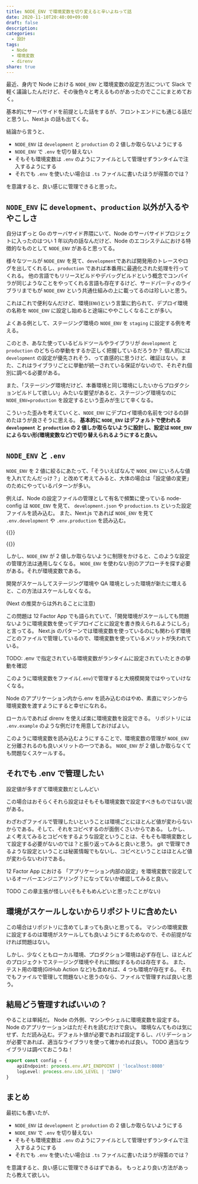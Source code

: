```yaml
---
title: NODE_ENV で環境変数を切り変えると辛いよねって話
date: 2020-11-10T20:40:00+09:00
draft: false
description:
categories:
  - 設計
tags:
  - Node
  - 環境変数
  - direnv
share: true
---
```


最近、身内で Node における `NODE_ENV` と環境変数の設定方法について Slack で軽く議論したんだけど、その後色々と考えるものがあったのでここにまとめておく。

基本的にサーバサイドを前提とした話をするが、フロントエンドにも通じる話だと思うし、Next.js の話も出てくる。

結論から言うと、

- `NODE_ENV` は `development` と `production` の 2 値しか取らないようにする
- `NODE_ENV` で `.env` を切り替えない
- そもそも環境変数は `.env` のようにファイルとして管理せずランタイムで注入するようにする
- それでも `.env` を使いたい場合は `.ts` ファイルに書いたほうが得策のでは？

を意識すると、良い感じに管理できると思った。

<!--more-->

## `NODE_ENV` に `development`、`production` 以外が入るややこしさ

自分はずっと Go のサーバサイド界隈にいて、Node のサーバサイドプロジェクトに入ったのはつい 1 年以内の話なんだけど、Node のエコシステムにおける特徴的なものとして `NODE_ENV` があると思ってる。

様々なツールが `NODE_ENV` を見て、`development`であれば開発用のトレースやログを出してくれるし、`production` であれば本番用に最適化された処理を行ってくれる。
他の言語でもリリースビルドやデバッグビルドという概念でコンパイラが同じようなことをやってくれる言語も存在するけど、サードパーティのライブラリまでもが `NODE_ENV` という共通仕組みの上に載ってるのは珍しいと思う。

これはこれで便利なんだけど、環境(`ENV`)という言葉に釣られて、デプロイ環境の名称を `NODE_ENV` に設定し始めると途端にややこしくなることが多い。

よくある例として、ステージング環境の `NODE_ENV` を `staging` に設定する例を考える。

このとき、あなた使っているビルドツールやライブラリが `development` と `production` のどちらの挙動をするか正しく把握しているだろうか？
個人的には `development` の設定が優先されそう、って直感的に思うけど、確証はない。また、これはライブラリごとに挙動が統一されている保証がないので、それぞれ個別に調べる必要がある。

また、「ステージング環境だけど、本番環境と同じ環境にしたいからプロダクションビルドして欲しい」みたいな要望があると、ステージング環境なのに `NODE_ENV=production` を設定するという歪みが生じて辛くなる。

こういった歪みを考えていくと、`NODE_ENV` にデプロイ環境の名前をつけるの辞めたほうが良さそうに思える。 **基本的に `NODE_ENV` はデフォルトで使われる `development` と `production` の 2 値しか取らないように設計し、設定は `NODE_ENV` によらない形(環境変数など)で切り替えられるようにすると良い。**

## `NODE_ENV` と `.env`

`NODE_ENV` を 2 値に絞るにあたって、「そういえばなんで `NODE_ENV` にいろんな値を入れてたんだっけ？」と改めて考えてみると、大体の場合は「設定値の変更」のためにやっているパターンが多い。

例えば、Node の設定ファイルの管理として有名で頻繁に使っている node-config は `NODE_ENV` を見て、 `development.json` や `production.ts` といった設定ファイルを読み込む。
また、Next.js であれば `NODE_ENV` を見て `.env.development` や `.env.production` を読み込む。

{{<ex-link url="https://github.com/lorenwest/node-config">}}

{{<ex-link url="https://nextjs.org/docs/basic-features/environment-variables" >}}

しかし、`NODE_ENV` が 2 値しか取らないように制限をかけると、このような設定の管理方法は通用しなくなる。 `NODE_ENV` を使わない別のアプローチを探す必要がある。それが環境変数である。

開発がスケールしてステージング環境や QA 環境としった環境が新たに増えると、この方法はスケールしなくなる。

(Next の推奨からは外れることに注意)

この問題は 12 Factor App でも語られていて、「開発環境がスケールしても問題ないように環境変数を使ってデプロイごとに設定を書き換えられるようにしろ」と言ってる。
Next.js のパターンでは環境変数を使っているのにも関わらず環境ごとのファイルで管理しているので、環境変数を使っているメリットが失われている。

TODO: .env で指定されている環境変数がランタイムに設定されていたときの挙動を確認

このように環境変数をファイル(`.env`)で管理すると大規模開発ではやっていけなくなる。

Node のアプリケーション内から.env を読み込むのはやめ、素直にマシンから環境変数を渡すようにすると幸せになれる。

ローカルであれば direnv を使えば楽に環境変数を設定できる。
リポジトリには `.env.example` のような例だけを用意しておけばよい。

このように環境変数を読み込むようにすることで、環境変数の管理が `NODE_ENV` と分離されるのも良いメリットの一つである。
`NODE_ENV` が 2 値しか取らなくても問題なくスケールする。

## それでも .env で管理したい

設定値が多すぎて環境変数だとしんどい

この場合はおそらくそれら設定はそもそも環境変数で設定すべきものではない説がある。

わざわざファイルで管理したいということは環境ごとにほとんど値が変わらないからである。そして、それをコピペするのが面倒くさいからである。
しかし、よく考えてみるとコピペをするような設定ということは、そもそも環境変数として設定する必要がないのでは？と振り返ってみると良いと思う。
git で管理できるような設定ということは秘匿情報でもないし、コピペということはほとんど値が変わらないわけである。

<!-- それならば、 `config.ts` のようなファイルでデフォルト値を管理すれば、型も付くし便利に扱える。 -->

12 Factor App における 「アプリケーション内部の設定」を環境変数で設定しているオーバーエンジニアリング？になってないか確認してみると良い。

TODO この章主張が怪しい(そもそもめんどいと思ったことがない)

## 環境がスケールしないからリポジトリに含めたい

この場合はリポジトリに含めてしまっても良いと思ってる。
マシンの環境変数に設定するのは環境がスケールしても良いようにするためなので、その前提がなければ問題はない。

しかし、少なくともローカル環境、プロダクション環境は必ず存在し、ほとんどのプロジェクトでステージング環境やそれに類似するものは存在する。
また、テスト用の環境(GitHub Action など)も含めれば、4 つも環境が存在する。
それでもファイルで管理して問題ないと思うのなら、ファイルで管理すれば良いと思う。

## 結局どう管理すればいいの？

やることは単純だ。
Node の外側、マシンやシェルに環境変数を設定する。Node のアプリケーションはただそれを読むだけで良い。
環境なんてものは気にせず、ただ読み込む。デフォルト値が必要であれば設定するし、バリデーションが必要であれば、適当なライブラリを使って確かめれば良い。
TODO 適当なライブラリは調べておこうね！

```typescript
export const config = {
	apiEndpoint: process.env.API_ENDPOINT | 'localhost:8080'
	logLevel: process.env.LOG_LEVEL | 'INFO'
}
```

## まとめ

最初にも書いたが、

- `NODE_ENV` は `development` と `production` の 2 値しか取らないようにする
- `NODE_ENV` で `.env` を切り替えない
- そもそも環境変数は `.env` のようにファイルとして管理せずランタイムで注入するようにする
- それでも `.env` を使いたい場合は `.ts` ファイルに書いたほうが得策のでは？

を意識すると、良い感じに管理できるはずである。
もっとより良い方法があったら教えて欲しい。
